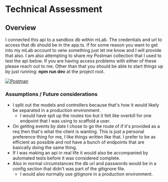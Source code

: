 # Technical Assessment

## Overview
I connected this api to a sandbox db within mLab. The credentials and url to access that db should be in the app.ts. If for some reason you want to get into my mLab account to veiw something just let me know and I will provide that also. I am also attempting to share my Postman collection that I used to test the api below. If you are having access problems with either of these please reach out to me. Other than that you should be able to start things up by just running: **npm run dev** at the project root.

[![Postman](https://run.pstmn.io/button.svg)](https://app.getpostman.com/run-collection/23618d327166f600c168)

### Assumptions / Future considerations
- I split out the models and controllers because that's how it would likely be separated in a production environment.
  - I would have spit up the routes too but it felt like overkill for one endpoint that I was using to scaffold a user.
- On getitng events by date I chose to go the route of if it's provided as a req then that's what the client is wanting. This is just a personal preference thing for me, I like things written like that. I prefer to be as efficient as possible and not have a bunch of endpoints that are basically doing the same thing.
- If I was making an api in real life it would also be accompanied by automated tests before it was considered complete.
- Also in normal circumstances the db url and passwords would be in a config section that didn't was part of the gitignore file.
  - I would also normally use gitignore in a production environment.

